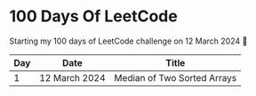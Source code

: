 # 100 Days Of LeetCode

Starting my 100 days of LeetCode challenge on 12 March 2024 🎯

| Day | Date          | Title                       |
| --- | ------------- | --------------------------- |
| 1   | 12 March 2024 | Median of Two Sorted Arrays |

